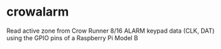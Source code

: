 # crowalarm
Read active zone from Crow Runner 8/16 ALARM keypad data (CLK, DAT) using the GPIO pins of a Raspberry Pi Model B
